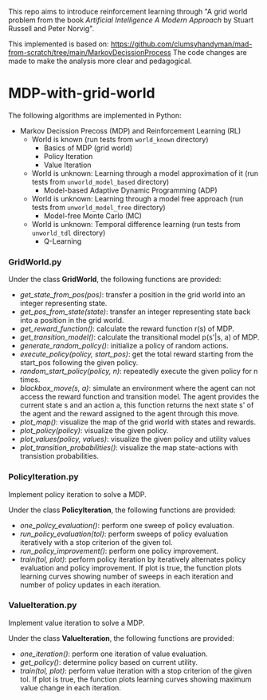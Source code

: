 This repo aims to introduce reinforcement learning through "A grid world problem from the book *Artificial Intelligence A Modern Approach* by Stuart Russell and Peter Norvig".

This implemented is based on: https://github.com/clumsyhandyman/mad-from-scratch/tree/main/MarkovDecissionProcess
The code changes are made to make the analysis more clear and pedagogical.

# MDP-with-grid-world

The following algorithms are implemented in Python:
- Markov Decission Precoss (MDP) and Reinforcement Learning (RL)
	- World is known (run tests from `world_known` directory)
		- Basics of MDP (grid world)
		- Policy Iteration
		- Value Iteration
	- World is unknown: Learning through a model approximation of it (run tests from `unworld_model_based` directory)
		- Model-based Adaptive Dynamic Programming (ADP)
	- World is unknown: Learning through a model free approach (run tests from `unworld_model_free` directory)
		- Model-free Monte Carlo (MC)
	- World is unknown: Temporal difference learning (run tests from `unworld_tdl` directory)
		- Q-Learning

### GridWorld.py

Under the class **GridWorld**, the following functions are provided:
- *get_state_from_pos(pos)*: transfer a position in the grid world into an integer representing state.
- *get_pos_from_state(state)*: transfer an integer representing state back into a position in the grid world.
- *get_reward_function()*: calculate the reward function r(s) of MDP.
- *get_transition_model()*: calculate the transitional model p(s'|s, a) of MDP.
- *generate_random_policy()*: initialize a policy of random actions.
- *execute_policy(policy, start_pos)*: get the total reward starting from the start_pos following the given policy.
- *random_start_policy(policy, n)*: repeatedly execute the given policy for n times.
- *blackbox_move(s, a)*: simulate an environment where the agent can not access the reward function and transition model. The agent provides the current state s and an action a, this function returns the next state s' of the agent and the reward assigned to the agent through this move.
- *plot_map()*: visualize the map of the grid world with states and rewards.
- *plot_policy(policy)*: visualize the given policy.
- *plot_values(policy, values)*: visualize the given policy and utility values
- *plot_transition_probabilities()*: visualize the map state-actions with transistion probabilities.

### PolicyIteration.py
Implement policy iteration to solve a MDP.

Under the class **PolicyIteration**, the following functions are provided:
- *one_policy_evaluation()*: perform one sweep of policy evaluation.
- *run_policy_evaluation(tol)*: perform sweeps of policy evaluation iteratively with a stop criterion of the given tol.
- *run_policy_improvement()*: perform one policy improvement.
- *train(tol, plot)*: perform policy iteration by iteratively alternates policy evaluation and policy improvement. If plot is true, the function plots learning curves showing number of sweeps in each iteration and number of policy updates in each iteration.

### ValueIteration.py
Implement value iteration to solve a MDP.

Under the class **ValueIteration**, the following functions are provided:
- *one_iteration()*: perform one iteration of value evaluation.
- *get_policy()*: determine policy based on current utility.
- *train(tol, plot)*: perform value iteration with a stop criterion of the given tol. If plot is true, the function plots learning curves showing maximum value change in each iteration.

